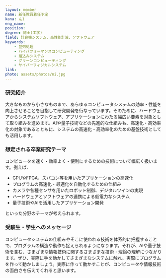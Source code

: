 ```yaml
---
layout: member
name: 新任教員着任予定
kana: ん1
eng_name:
position:
degree: 博士(工学)
field: 計算機システム、高性能計算、ソフトウェア
keywords:
    - 並列処理
    - ハイパフォーマンスコンピューティング
    - 組込みシステム
    - グリーンコンピューティング
    - サイバーフィジカルシステム
link:
photo: assets/photos/ni.jpg
---
```


### 研究紹介

大きなものから小さなものまで、あらゆるコンピュータシステムの効率・性能を向上させることを目指して研究開発を行なっています。そのために、ハードウェアからシステムソフトウェア、アプリケーションにわたる幅広い要素を対象として取り組みを進めます。AIや量子技術などの先進的な仕組みも、高速化・高効率化の対象であるとともに、システムの高速化・高効率化のための基盤技術としても活用します。

<!--
#### [研究業績]({{ page.link }})
-->

### 想定される卒業研究テーマ

コンピュータを速く・効率よく・便利にするための技術について幅広く扱います。例えば、

- GPUやFPGA，スパコン等を用いたアプリケーションの高速化
- プログラムの高速化・最適化を自動化するための仕組み
- カメラや各種センサを用いたロボット制御、デジタルツインの実現
- ハードウェアとソフトウェアの連携による低電力なシステム
- 量子技術やAIを活用したアプリケーション開発

といった分野のテーマが考えられます。

<!--
### 趣味・特技・好きなこと
-->

### 受験生・学生へのメッセージ

コンピュータシステムの仕組みやそこに使われる技術を体系的に把握することで、プログラムの構造や動作も捉えられるようになります。それが、AIや量子技術を含む、さまざまな情報技術に関するさまざまな技術・理論の理解につながります。ぜひ、実際に手を動かしてさまざまなシステムに触れ、実際にプログラムを作って動かしましょう。実際に作って動かすことが、コンピュータや情報技術の面白さを伝えてくれると思います。
